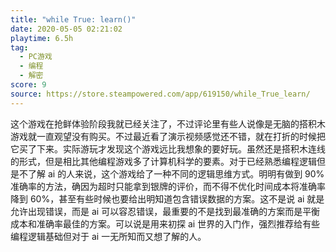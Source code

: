 ```yaml
---
title: "while True: learn()"
date: 2020-05-05 02:21:02
playtime: 6.5h
tag:
  - PC游戏
  - 编程
  - 解密
score: 9
source: https://store.steampowered.com/app/619150/while_True_learn/
---
```

这个游戏在抢鲜体验阶段我就已经关注了，不过评论里有些人说像是无脑的搭积木游戏就一直观望没有购买。不过最近看了演示视频感觉还不错，就在打折的时候把它买了下来。实际游玩才发现这个游戏远比我想象的要好玩。虽然还是搭积木连线的形式，但是相比其他编程游戏多了计算机科学的要素。对于已经熟悉编程逻辑但是不了解 ai 的人来说，这个游戏给了一种不同的逻辑思维方式。明明有做到 90% 准确率的方法，确因为超时只能拿到银牌的评价，而不得不优化时间成本将准确率降到 60%，甚至有些时候也要给出明知道包含错误数据的方案。这不是说 ai 就是允许出现错误，而是 ai 可以容忍错误，最重要的不是找到最准确的方案而是平衡成本和准确率最佳的方案。可以说是用来初探 ai 世界的入门作，强烈推荐给有些编程逻辑基础但对于 ai 一无所知而又想了解的人。

